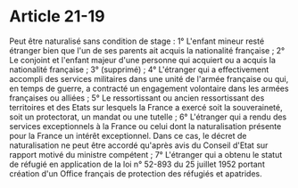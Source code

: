 # Article 21-19

Peut être naturalisé sans condition de stage :   1° L'enfant mineur resté étranger bien que l'un de ses parents ait acquis la nationalité française ;   2° Le conjoint et l'enfant majeur d'une personne qui acquiert ou a acquis la nationalité française ;   3° (supprimé) ;   4°  L'étranger qui a effectivement accompli des services militaires dans une unité de l'armée française ou qui, en temps de guerre, a contracté un engagement volontaire dans les armées françaises ou alliées ;   5°  Le ressortissant ou ancien ressortissant des territoires et des Etats sur lesquels la France a exercé soit la souveraineté, soit un protectorat, un mandat ou une tutelle ;   6° L'étranger qui a rendu des services exceptionnels à la France ou celui dont la naturalisation présente pour la France un intérêt exceptionnel. Dans ce cas, le décret de naturalisation ne peut être accordé qu'après avis du Conseil d'Etat sur rapport motivé du ministre compétent ;   7° L'étranger qui a obtenu le statut de réfugié en application de la loi n° 52-893 du 25 juillet 1952 portant création d'un Office français de protection des réfugiés et apatrides.
